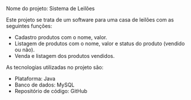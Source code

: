 Nome do projeto: Sistema de Leilões

Este projeto se trata de um software para uma casa de leilões com as seguintes funções:
  -  Cadastro produtos com o nome, valor.
  -  Listagem de produtos com o nome, valor e status do produto (vendido ou não).
  -  Venda e listagem dos produtos vendidos.

As tecnologias utilizadas no projeto são:
  - Plataforma: Java
  - Banco de dados: MySQL
  - Repositório de código: GitHub  
